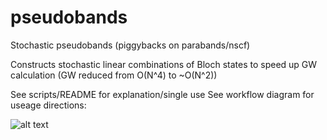 # pseudobands
Stochastic pseudobands (piggybacks on parabands/nscf)

Constructs stochastic linear combinations of Bloch states to speed up GW calculation 
(GW reduced from O(N^4) to ~O(N^2))

See scripts/README for explanation/single use 
See workflow diagram for useage directions:

![alt text](https://https://github.com/jornada-group/pseudobands/edit/main/image.jpg?raw=true)
